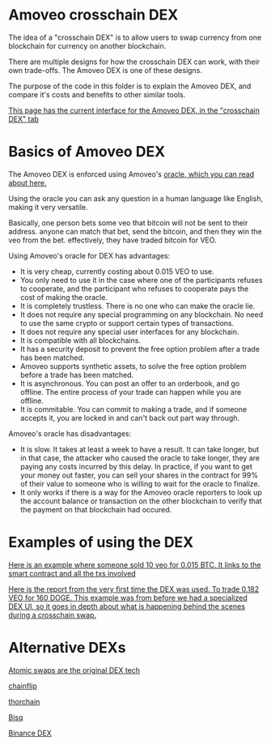 Amoveo crosschain DEX
===============

The idea of a "crosschain DEX" is to allow users to swap currency from one blockchain for currency on another blockchain.

There are multiple designs for how the crosschain DEX can work, with their own trade-offs. The Amoveo DEX is one of these designs.

The purpose of the code in this folder is to explain the Amoveo DEX, and compare it's costs and benefits to other similar tools.

[This page has the current interface for the Amoveo DEX, in the "crosschain DEX" tab](http://159.89.87.58:8080/wallet.html)

Basics of Amoveo DEX
============

The Amoveo DEX is enforced using Amoveo's [oracle, which you can read about here.](../design/oracle.md)

Using the oracle you can ask any question in a human language like English, making it very versatile.

Basically, one person bets some veo that bitcoin will not be sent to their address. anyone can match that bet, send the bitcoin, and then they win the veo from the bet. effectively, they have traded bitcoin for VEO.

Using Amoveo's oracle for DEX has advantages:

* It is very cheap, currently costing about 0.015 VEO to use.
* You only need to use it in the case where one of the participants refuses to cooperate, and the participant who refuses to cooperate pays the cost of making the oracle. 
* It is completely trustless. There is no one who can make the oracle lie.
* It does not require any special programming on any blockchain. No need to use the same crypto or support certain types of transactions.
* It does not require any special user interfaces for any blockchain.
* It is compatible with all blockchains.
* It has a security deposit to prevent the free option problem after a trade has been matched.
* Amoveo supports synthetic assets, to solve the free option problem before a trade has been matched.
* It is asynchronous. You can post an offer to an orderbook, and go offline. The entire process of your trade can happen while you are offline.
* It is commitable. You can commit to making a trade, and if someone accepts it, you are locked in and can't back out part way through.

Amoveo's oracle has disadvantages:

* It is slow. It takes at least a week to have a result. It can take longer, but in that case, the attacker who caused the oracle to take longer, they are paying any costs incurred by this delay. In practice, if you want to get your money out faster, you can sell your shares in the contract for 99% of their value to someone who is willing to wait for the oracle to finalize.
* It only works if there is a way for the Amoveo oracle reporters to look up the account balance or transaction on the other blockchain to verify that the payment on that blockchain had occured.

Examples of using the DEX
=========

[Here is an example where someone sold 10 veo for 0.015 BTC. It links to the smart contract and all the txs involved](../blog_posts/DEX_7_feb_2021.md)

[Here is the report from the very first time the DEX was used. To trade 0.182 VEO for 160 DOGE. This example was from before we had a specialized DEX UI, so it goes in depth about what is happening behind the scenes during a crosschain swap.](../blog_posts/DEX_feb_2021.md)

Alternative DEXs
=========

[Atomic swaps are the original DEX tech](atomic_swap.md)

[chainflip](chainflip.md)

[thorchain](thorchain.md)

[Bisq](bisq.md)

[Binance DEX](binance.md)